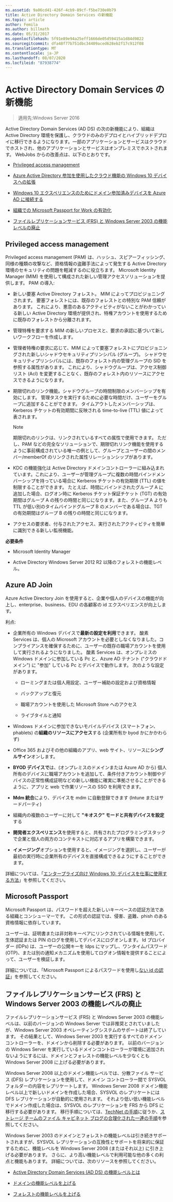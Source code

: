 ```yaml
---
ms.assetid: 9a06cd41-426f-4cb9-89cf-f5be730e0b79
title: Active Directory Domain Services の新機能
ms.topic: article
author: Femila
ms.author: billmath
ms.date: 05/31/2017
ms.openlocfilehash: 5f91e89e94a25eff1666de05d59415a1d84d9822
ms.sourcegitcommit: dfa48f77b751dbc34409aced628eb2f17c912f08
ms.translationtype: MT
ms.contentlocale: ja-JP
ms.lasthandoff: 08/07/2020
ms.locfileid: "87938774"
---
```

# <a name="whats-new-in-active-directory-domain-services"></a>Active Directory Domain Services の新機能

>適用先:Windows Server 2016

Active Directory Domain Services (AD DS) の次の新機能により、組織は Active Directory 環境を保護し、クラウドのみのデプロイとハイブリッドデプロイに移行できるようになります。一部のアプリケーションとサービスはクラウドでホストされ、他のアプリケーションとサービスはオンプレミスでホストされます。 WebJobs からの改善点は、以下のとおりです。

-   [Privileged access management](/microsoft-identity-manager/pam/privileged-identity-management-for-active-directory-domain-services)

- [Azure Active Directory 参加を使用したクラウド機能の Windows 10 デバイスへの拡張](/azure/active-directory/devices/overview)

- [Windows 10 エクスペリエンスのためにドメイン参加済みデバイスを Azure AD に接続する](/azure/active-directory/devices/hybrid-azuread-join-plan)

- [組織での Microsoft Passport for Work の有効化](/windows/security/identity-protection/hello-for-business/hello-identity-verification)

-  [ファイルレプリケーションサービス (FRS) と Windows Server 2003 の機能レベルの廃止](ad-ds/active-directory-functional-levels.md)


## <a name="privileged-access-management"></a><a name="BKMK_PAM"></a>Privileged access management
Privileged access management (PAM) は、ハッシュ、スピアーフィッシング、同様の種類の攻撃など、資格情報の盗難手法によって発生する Active Directory 環境のセキュリティの問題を軽減するのに役立ちます。 Microsoft Identity Manager (MIM) を使用して構成された新しい管理アクセスソリューションを提供します。 PAM の導入:

-   新しい要塞 Active Directory フォレスト。 MIM によってプロビジョニングされます。 要塞フォレストには、既存のフォレストとの特別な PAM 信頼があります。 これにより、悪意のあるアクティビティがないことがわかっている新しい Active Directory 環境が提供され、特権アカウントを使用するために既存のフォレストから分離されます。

-   管理特権を要求する MIM の新しいプロセスと、要求の承認に基づいて新しいワークフローを作成します。

-   管理者特権の要求に応じて、MIM によって要塞フォレストにプロビジョニングされた新しいシャドウセキュリティプリンシパル (グループ)。 シャドウセキュリティプリンシパルには、既存のフォレスト内の管理グループの SID を参照する属性があります。 これにより、シャドウグループは、アクセス制御リスト (Acl) を変更することなく、既存のフォレスト内のリソースにアクセスできるようになります。

-   期限切れのリンク機能。シャドウグループの時間制限のメンバーシップを有効にします。 管理タスクを実行するために必要な時間だけ、ユーザーをグループに追加することができます。 タイムアウトしたメンバーシップは、Kerberos チケットの有効期間に反映される time-to-live (TTL) 値によって表されます。

    > [!NOTE]
    > 期限切れのリンクは、リンクされているすべての属性で使用できます。 ただし、PAM などの完全なソリューションで、期限切れリンク機能を使用するように事前構成されている唯一の例として、グループとユーザーの間のメンバー/memberOf のリンクされた属性リレーションシップがあります。

-   KDC の機能強化は Active Directory ドメインコントローラーに組み込まれています。これにより、ユーザーが管理グループに複数の時間バインドメンバーシップを持っている場合に Kerberos チケットの有効期限 (TTL) の値を制限することができます。 たとえば、時間にバインドされたグループ A に追加した場合、ログオン時に Kerberos チケット保証チケット (TGT) の有効期間はグループ A の残りの時間と同じになります。また、グループ A よりも TTL が低い別のタイムバインドグループ B のメンバーである場合は、TGT の有効期間はグループ B の残りの時間と同じになります。

-   アクセスの要求者、付与されたアクセス、実行されたアクティビティを簡単に識別できる新しい監視機能。

**必要条件**

-   Microsoft Identity Manager

-   Active Directory Windows Server 2012 R2 以降のフォレストの機能レベル。

## <a name="azure-ad-join"></a><a name="BKMK_AzureADJoin"></a>Azure AD Join
Azure Active Directory Join を使用すると、企業や個人のデバイスの機能が向上し、enterprise、business、EDU の各顧客の id エクスペリエンスが向上します。

利点:

-   企業所有の Windows デバイスで**最新の設定を利用**できます。 酸素 Services は、個人の Microsoft アカウントを必要としなくなりました。コンプライアンスを確保するために、ユーザーの既存の職場アカウントを使用して実行されるようになりました。 酸素 Services は、オンプレミスの Windows ドメインに参加している Pc と、Azure AD テナント ("クラウドドメイン") に "参加" している Pc とデバイスで動作します。 次のような設定があります。

    -   ローミングまたは個人用設定、ユーザー補助の設定および資格情報

    -   バックアップと復元

    -   職場アカウントを使用した Microsoft Store へのアクセス

    -   ライブタイルと通知

-   Windows ドメインに参加できないモバイルデバイス (スマートフォン、phablets) の**組織のリソースにアクセス**する (企業所有か byod かにかかわらず)

-   Office 365 およびその他の組織のアプリ、web サイト、リソースに**シングルサイン**オンします。

-   **BYOD デバイスで**は、(オンプレミスのドメインまたは Azure AD から) 個人所有のデバイスに職場アカウントを追加して、条件付きアカウント制御やデバイスの正常性構成証明などの新しい機能に確実に準拠させることができるように、アプリと web で作業リソースの SSO を利用できます。

-   **Mdm 統合**により、デバイスを mdm に自動登録できます (Intune またはサードパーティ)

-   組織内の複数のユーザーに対して **"キオスク" モードと共有デバイスを設定**する

-   **開発者エクスペリエンス**を使用すると、共有されたプログラミングスタックで企業と個人の両方のコンテキストに対応するアプリを構築できます。

-   **イメージング**オプションを使用すると、イメージングを選択し、ユーザーが最初の実行時に企業所有のデバイスを直接構成できるようにすることができます。

詳細については、「[エンタープライズ向け Windows 10: デバイスを仕事に使用する方法](/azure/active-directory/devices/overview)」を参照してください。

## <a name="microsoft-passport"></a><a name="BKMK_IDLocker"></a>Microsoft Passport
Microsoft Passport は、パスワードを超えた新しいキーベースの認証方法である組織とコンシューマーです。 この形式の認証では、侵害、盗難、phish のある資格情報に依存しています。

ユーザーは、証明書または非対称キーペアにリンクされている情報を使用して、生体認証または PIN のログを使用してデバイスにログオンします。 Id プロバイダー (IDPs) は、ユーザーの公開キーを Idps にマップし、ワンタイムパスワード (OTP)、または別の通知メカニズムを使用してログオン情報を提供することによって、ユーザーを検証します。

詳細については、「Microsoft Passport によるパスワードを使用し[ない id の認証](/windows/security/identity-protection/hello-for-business/hello-identity-verification)」を参照してください。

## <a name="deprecation-of-file-replication-service-frs-and-windows-server-2003-functional-levels"></a><a name="BKMK_FRSDeprecation"></a>ファイルレプリケーションサービス (FRS) と Windows Server 2003 の機能レベルの廃止
ファイルレプリケーションサービス (FRS) と Windows Server 2003 の機能レベルは、以前のバージョンの Windows Server では非推奨とされていましたが、Windows Server 2003 オペレーティングシステムのサポートは終了しています。 その結果として、Windows Server 2003 を実行するすべてのドメイン コントローラーを、ドメインから削除する必要があります。 以前のバージョンの Windows Server を実行しているドメインコントローラーが環境に追加されないようにするには、ドメインとフォレストの機能レベルを少なくとも Windows Server 2008 に上げる必要があります。

Windows Server 2008 以上のドメイン機能レベルでは、分散ファイル サービス (DFS) レプリケーションを使用して、ドメイン コントローラー間で SYSVOL フォルダーの内容をレプリケートします。 Windows Server 2008 ドメイン機能レベル以上で新しいドメインを作成した場合、SYSVOL のレプリケートには DFS レプリケーションが自動的に使用されます。 それより低い低い機能レベルでドメイン作成した場合は、SYSVOL のレプリケーションを FRS から DFS に移行する必要があります。 移行手順については、[TechNet の手順](../storage/dfs-replication/migrate-sysvol-to-dfsr.md)に従うか、[ストレージ チームのファイル キャビネット ブログの合理化された一連の手順](https://techcommunity.microsoft.com/t5/storage-at-microsoft/bg-p/FileCAB)を参照してください。

Windows Server 2003 のドメインとフォレストの機能レベルは引き続きサポートされますが、SYSVOL レプリケーションの互換性とサポートを将来的に保証するために、機能レベルを Windows Server 2008 (またはそれ以上) に引き上げる必要があります。 さらに、より高い機能レベルで利用可能な他の多くの利点と機能もあります。 詳細については、次のリソースを参照してください。

-   [Active Directory Domain Services (AD DS) の機能レベルとは](ad-ds/active-directory-functional-levels.md)

-   [ドメインの機能レベルを上げる](/previous-versions/windows/it-pro/windows-server-2008-R2-and-2008/cc753104(v=ws.11))

-   [フォレストの機能レベルを上げる](/previous-versions/windows/it-pro/windows-server-2008-R2-and-2008/cc730985(v=ws.11))

